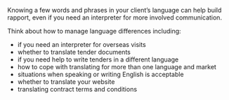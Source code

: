 Knowing a few words and phrases in your client&rsquo;s language can help build rapport, even if you need an interpreter for more involved communication.

Think about how to manage language differences including:

- if you need an interpreter for overseas visits
- whether to translate tender documents
- if you need help to write tenders in a different language
- how to cope with translating for more than one language and market
- situations when speaking or writing English is acceptable
- whether to translate your website
- translating contract terms and conditions
